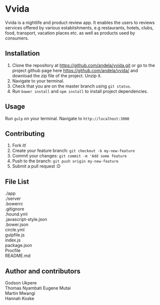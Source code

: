 # Vvida
Vvida is a nightlife and product review app. It enables the users to reviews services offered by various establishments, e.g restaurants, hotels, clubs, food, transport, vacation places etc. as well as products used by consumers.  

## Installation

1. Clone the repository at https://github.com/andela/vvida.git or go to the project github page here https://github.com/andela/vvida/ and download the zip file of the project. Unzip it.  
1. Navigate to your terminal.
1. Check that you are on the master branch using `git status`.  
1. Run  `bower install` and `npm install` to install project dependencies.

## Usage
Run `gulp` on your terminal.
Navigate to `http://localhost:3000`  

## Contributing
1. Fork it!
1. Create your feature branch: `git checkout -b my-new-feature`
1. Commit your changes: `git commit -m 'Add some feature`
1. Push to the branch: `git push origin my-new-feature`
1. Submit a pull request :D

## File List

./app  
./server  
.bowerrc  
.gitignore  
.hound.yml  
.javascript-style.json  
.bower.json  
circle.yml  
gulpfile.js  
index.js  
package.json  
Procfile  
README.md  

## Author and contributors

Godson Ukpere   
Thomas Nyambati 
Eugene Mutai  
Martin Mwangi  
Hannah Koske  



